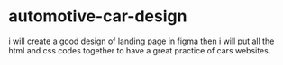 # automotive-car-design
i will create a good design of landing page in figma then i will put all the html and css codes together to have a great practice of cars websites.
